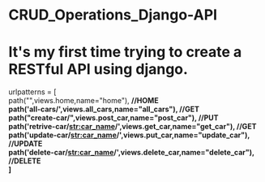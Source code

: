 # CRUD_Operations_Django-API

<h1>It's my first time trying to create a RESTful API using django.</h1> 

urlpatterns = [<br>
    path("",views.home,name="home"), <b>//HOME<b><br>
    path('all-cars/',views.all_cars,name="all_cars"), <b>//GET<b><br>
    path("create-car/",views.post_car,name="post_car"), <b>//PUT<b><br>
    path('retrive-car/<str:car_name>/',views.get_car,name="get_car"), <b>//GET<b><br>
    path('update-car/<str:car_name>/',views.put_car,name="update_car"), <b>//UPDATE<b><br>
    path('delete-car/<str:car_name>/',views.delete_car,name="delete_car"), <b>//DELETE<b><br>
]<br>
